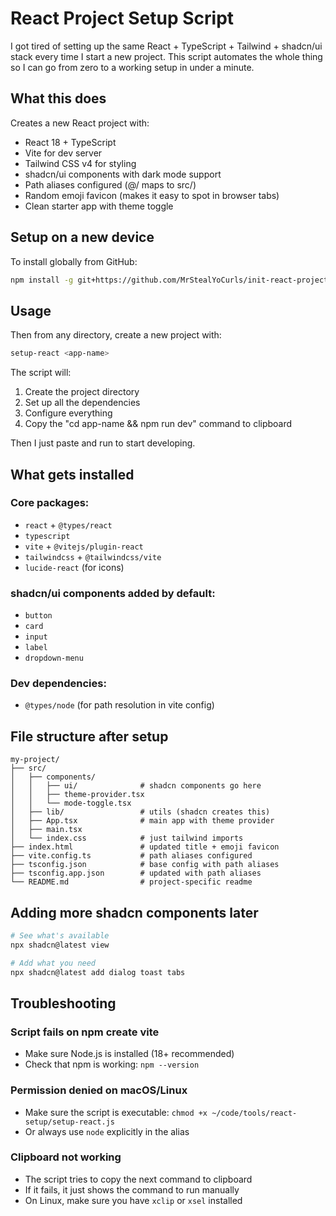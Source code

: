 # React Project Setup Script

I got tired of setting up the same React + TypeScript + Tailwind + shadcn/ui stack every time I start a new project. This script automates the whole thing so I can go from zero to a working setup in under a minute.

## What this does

Creates a new React project with:
- React 18 + TypeScript
- Vite for dev server
- Tailwind CSS v4 for styling
- shadcn/ui components with dark mode support
- Path aliases configured (@/ maps to src/)
- Random emoji favicon (makes it easy to spot in browser tabs)
- Clean starter app with theme toggle

## Setup on a new device

To install globally from GitHub:
```bash
npm install -g git+https://github.com/MrStealYoCurls/init-react-project.git
```

## Usage

Then from any directory, create a new project with:

```bash
setup-react <app-name>
```

The script will:
1. Create the project directory
2. Set up all the dependencies
3. Configure everything
4. Copy the "cd app-name && npm run dev" command to clipboard

Then I just paste and run to start developing.

## What gets installed

### Core packages:
- `react` + `@types/react`
- `typescript`
- `vite` + `@vitejs/plugin-react`
- `tailwindcss` + `@tailwindcss/vite`
- `lucide-react` (for icons)

### shadcn/ui components added by default:
- `button`
- `card`
- `input`
- `label`
- `dropdown-menu`

### Dev dependencies:
- `@types/node` (for path resolution in vite config)

## File structure after setup

```
my-project/
├── src/
│   ├── components/
│   │   ├── ui/              # shadcn components go here
│   │   ├── theme-provider.tsx
│   │   └── mode-toggle.tsx
│   ├── lib/                 # utils (shadcn creates this)
│   ├── App.tsx              # main app with theme provider
│   ├── main.tsx
│   └── index.css            # just tailwind imports
├── index.html               # updated title + emoji favicon
├── vite.config.ts           # path aliases configured
├── tsconfig.json            # base config with path aliases
├── tsconfig.app.json        # updated with path aliases
└── README.md                # project-specific readme
```

## Adding more shadcn components later

```bash
# See what's available
npx shadcn@latest view

# Add what you need
npx shadcn@latest add dialog toast tabs
```

## Troubleshooting

### Script fails on npm create vite
- Make sure Node.js is installed (18+ recommended)
- Check that npm is working: `npm --version`

### Permission denied on macOS/Linux
- Make sure the script is executable: `chmod +x ~/code/tools/react-setup/setup-react.js`
- Or always use `node` explicitly in the alias

### Clipboard not working
- The script tries to copy the next command to clipboard
- If it fails, it just shows the command to run manually
- On Linux, make sure you have `xclip` or `xsel` installed